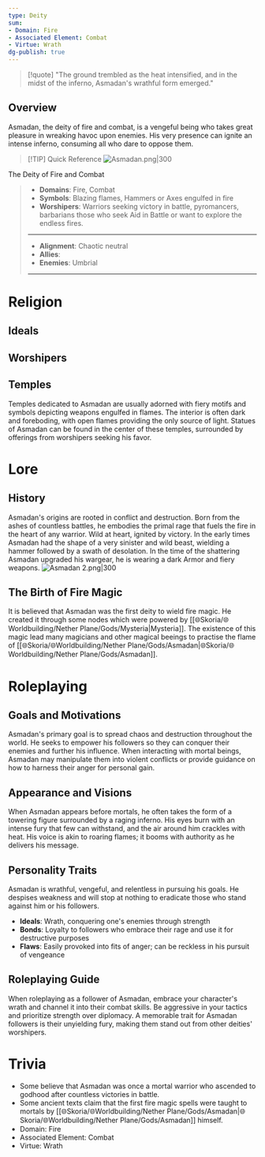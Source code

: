 ```yaml
---
type: Deity
sum:
- Domain: Fire
- Associated Element: Combat
- Virtue: Wrath
dg-publish: true
---
```



> [!quote] "The ground trembled as the heat intensified, and in the midst of the inferno, Asmadan's wrathful form emerged."

## Overview
Asmadan, the deity of fire and combat, is a vengeful being who takes great pleasure in wreaking havoc upon enemies. His very presence can ignite an intense inferno, consuming all who dare to oppose them.

> [!TIP] Quick Reference
> ![Asmadan.png|300](/img/user/%F0%9F%8C%90Skoria/Pictures/Asmadan.png)
> 
The Deity of Fire and Combat
>- **Domains**: Fire, Combat
>- **Symbols**: Blazing flames, Hammers or Axes engulfed in fire
>- **Worshipers**: Warriors seeking victory in battle, pyromancers, barbarians
>  those who seek Aid in Battle or want to explore the endless fires.
> ____
>- **Alignment**: Chaotic neutral
>- **Allies**: 
>- **Enemies**: Umbrial
>____
>

# Religion
## Ideals



## Worshipers


## Temples
Temples dedicated to Asmadan are usually adorned with fiery motifs and symbols depicting weapons engulfed in flames. The interior is often dark and foreboding, with open flames providing the only source of light. Statues of Asmadan can be found in the center of these temples, surrounded by offerings from worshipers seeking his favor.

# Lore
## History
Asmadan's origins are rooted in conflict and destruction. Born from the ashes of countless battles, he embodies the primal rage that fuels the fire in the heart of any warrior. Wild at heart, ignited by victory. 
In the early times Asmadan had the shape of a very sinister and wild beast, wielding a hammer followed by a swath of desolation. In the time of the shattering Asmadan upgraded his wargear, he is wearing a dark Armor and fiery weapons.
![Asmadan 2.png|300](/img/user/%F0%9F%8C%90Skoria/Pictures/Asmadan%202.png)

## The Birth of Fire Magic
It is believed that Asmadan was the first deity to wield fire magic. He created it through some nodes which were powered by [[🌐Skoria/🌐Worldbuilding/Nether Plane/Gods/Mysteria\|Mysteria]]. The existence of this magic lead many magicians and other magical beeings to practise the flame of [[🌐Skoria/🌐Worldbuilding/Nether Plane/Gods/Asmadan\|🌐Skoria/🌐Worldbuilding/Nether Plane/Gods/Asmadan]].

# Roleplaying
## Goals and Motivations
Asmadan's primary goal is to spread chaos and destruction throughout the world. He seeks to empower his followers so they can conquer their enemies and further his influence. When interacting with mortal beings, Asmadan may manipulate them into violent conflicts or provide guidance on how to harness their anger for personal gain.

## Appearance and Visions
When Asmadan appears before mortals, he often takes the form of a towering figure surrounded by a raging inferno. His eyes burn with an intense fury that few can withstand, and the air around him crackles with heat. His voice is akin to roaring flames; it booms with authority as he delivers his message.

## Personality Traits
Asmadan is wrathful, vengeful, and relentless in pursuing his goals. He despises weakness and will stop at nothing to eradicate those who stand against him or his followers.
- **Ideals**: Wrath, conquering one's enemies through strength
- **Bonds**: Loyalty to followers who embrace their rage and use it for destructive purposes
- **Flaws**: Easily provoked into fits of anger; can be reckless in his pursuit of vengeance

## Roleplaying Guide
When roleplaying as a follower of Asmadan, embrace your character's wrath and channel it into their combat skills. Be aggressive in your tactics and prioritize strength over diplomacy. A memorable trait for Asmadan followers is their unyielding fury, making them stand out from other deities' worshipers.

# Trivia
- Some believe that Asmadan was once a mortal warrior who ascended to godhood after countless victories in battle.
- Some ancient texts claim that the first fire magic spells were taught to mortals by [[🌐Skoria/🌐Worldbuilding/Nether Plane/Gods/Asmadan\|🌐Skoria/🌐Worldbuilding/Nether Plane/Gods/Asmadan]] himself.
- Domain: Fire
- Associated Element: Combat
- Virtue: Wrath
 